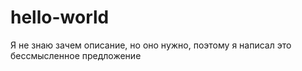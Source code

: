 # hello-world
Я не знаю зачем описание, но оно нужно, поэтому я написал это бессмысленное предложение 
